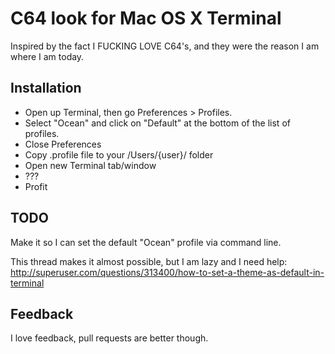 # C64 look for Mac OS X Terminal

Inspired by the fact I FUCKING LOVE C64's, and they were the reason I am where I am today.

## Installation

* Open up Terminal, then go Preferences > Profiles.
* Select "Ocean" and click on "Default" at the bottom of the list of profiles.
* Close Preferences
* Copy .profile file to your /Users/{user}/ folder
* Open new Terminal tab/window
* ???
* Profit

## TODO

Make it so I can set the default "Ocean" profile via command line.

This thread makes it almost possible, but I am lazy and I need help: http://superuser.com/questions/313400/how-to-set-a-theme-as-default-in-terminal

## Feedback

I love feedback, pull requests are better though. 

